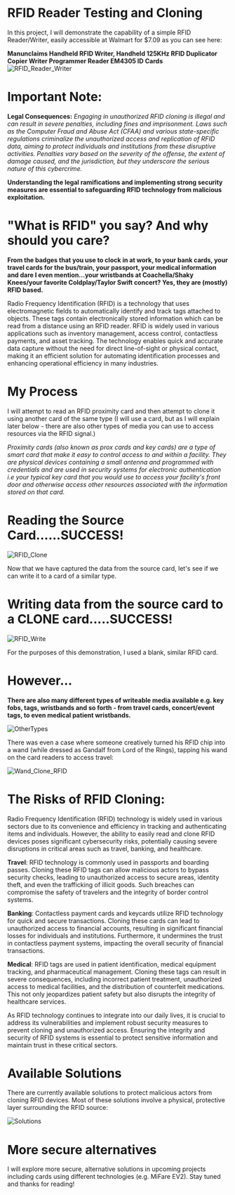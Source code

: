 # RFID Reader Testing and Cloning

In this project, I will demonstrate the capability of a simple RFID Reader/Writer, easily accessible at Walmart for $7.09 as you can see here:

**Manunclaims Handheld RFID Writer, Handheld 125KHz RFID Duplicator Copier Writer Programmer Reader EM4305 ID Cards**
![RFID_Reader_Writer](https://github.com/nivvoudit/RFID_Testing/assets/25519970/4e6ba246-3fad-4cbe-8ea3-4946e49f458f)

# Important Note:
**Legal Consequences:**
*Engaging in unauthorized RFID cloning is illegal and can result in severe penalties, including fines and imprisonment. Laws such as the Computer Fraud and Abuse Act (CFAA) and various state-specific regulations criminalize the unauthorized access and replication of RFID data, aiming to protect individuals and institutions from these disruptive activities. Penalties vary based on the severity of the offense, the extent of damage caused, and the jurisdiction, but they underscore the serious nature of this cybercrime.*

**Understanding the legal ramifications and implementing strong security measures are essential to safeguarding RFID technology from malicious exploitation.**


# "What is RFID" you say? And why should you care?

**From the badges that you use to clock in at work, to your bank cards, your travel cards for the bus/train, your passport, your medical information and dare I even mention...your wristbands at Coachella/Shaky Knees/your favorite Coldplay/Taylor Swift concert? Yes, they are (mostly) RFID based.**

Radio Frequency Identification (RFID) is a technology that uses electromagnetic fields to automatically identify and track tags attached to objects. These tags contain electronically stored information which can be read from a distance using an RFID reader. RFID is widely used in various applications such as inventory management, access control, contactless payments, and asset tracking. The technology enables quick and accurate data capture without the need for direct line-of-sight or physical contact, making it an efficient solution for automating identification processes and enhancing operational efficiency in many industries.

# My Process
I will attempt to read an RFID proximity card and then attempt to clone it using another card of the same type (I will use a card, but as I will explain later below - there are also other types of media you can use to access resources via the RFID signal.)

*Proximity cards (also known as prox cards and key cards) are a type of smart card that make it easy to control access to and within a facility. They are physical devices containing a small antenna and programmed with credentials and are used in security systems for electronic authentication i.e your typical key card that you would use to access your facility's front door and otherwise access other resources associated with the information stored on that card.*


# **Reading the Source Card**......**SUCCESS!**
![RFID_Clone](https://github.com/nivvoudit/RFID_Testing/assets/25519970/4fc339b9-232b-49cc-bddb-caf6df833b98)


Now that we have captured the data from the source card, let's see if we can write it to a card of a similar type. 


# **Writing data from the source card to a CLONE card**.....**SUCCESS!**
![RFID_Write](https://github.com/nivvoudit/RFID_Testing/assets/25519970/18befdff-4106-412e-90d9-58907807e029)


For the purposes of this demonstration, I used a blank, similar RFID card. 

# However...

**There are also many different types of writeable media available e.g. key fobs, tags, wristbands and so forth - from travel cards, concert/event tags, to even medical patient wristbands.**

![OtherTypes](https://github.com/nivvoudit/RFID_Testing/assets/25519970/bcab6dd7-1418-40e7-9a69-964bd7b92e1e)


There was even a case where someone creatively turned his RFID chip into a wand (while dressed as Gandalf from Lord of the Rings), tapping his wand on the card readers to access travel:

![Wand_Clone_RFID](https://github.com/nivvoudit/RFID_Testing/assets/25519970/e6ef4f45-ad6a-42ae-a24e-f4cf1038530b)


# The Risks of RFID Cloning:
Radio Frequency Identification (RFID) technology is widely used in various sectors due to its convenience and efficiency in tracking and authenticating items and individuals. However, the ability to easily read and clone RFID devices poses significant cybersecurity risks, potentially causing severe disruptions in critical areas such as travel, banking, and healthcare.

**Travel**: RFID technology is commonly used in passports and boarding passes. Cloning these RFID tags can allow malicious actors to bypass security checks, leading to unauthorized access to secure areas, identity theft, and even the trafficking of illicit goods. Such breaches can compromise the safety of travelers and the integrity of border control systems.

**Banking**: Contactless payment cards and keycards utilize RFID technology for quick and secure transactions. Cloning these cards can lead to unauthorized access to financial accounts, resulting in significant financial losses for individuals and institutions. Furthermore, it undermines the trust in contactless payment systems, impacting the overall security of financial transactions.

**Medical**: RFID tags are used in patient identification, medical equipment tracking, and pharmaceutical management. Cloning these tags can result in severe consequences, including incorrect patient treatment, unauthorized access to medical facilities, and the distribution of counterfeit medications. This not only jeopardizes patient safety but also disrupts the integrity of healthcare services.

As RFID technology continues to integrate into our daily lives, it is crucial to address its vulnerabilities and implement robust security measures to prevent cloning and unauthorized access. Ensuring the integrity and security of RFID systems is essential to protect sensitive information and maintain trust in these critical sectors.

# Available Solutions

There are currently available solutions to protect malicious actors from cloning RFID devices. Most of these solutions involve a physical, protective layer surrounding the RFID source:

![Solutions](https://github.com/nivvoudit/RFID_Testing/assets/25519970/565ee377-3aeb-4b00-990d-40b452b31ae6)

# More secure alternatives

I will explore more secure, alternative solutions in upcoming projects including cards using different technologies (e.g. MiFare EV2). Stay tuned and thanks for reading!




